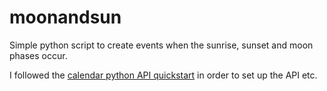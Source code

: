 # moonandsun

Simple python script to create events when the sunrise, sunset and moon phases occur.

I followed the [calendar python API quickstart](https://developers.google.com/calendar/api/quickstart/python) in order to set up the API etc.
